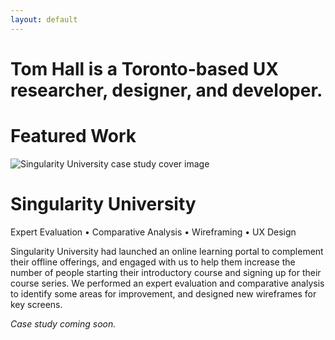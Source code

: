 ```yaml
---
layout: default
---
```



  
  <div class="row">
    <div class="col-12">
      <h1 class="headline">Tom Hall is a Toronto-based UX researcher, designer, and developer.</h1>
    </div>
  </div>
  
  <div class="row landing-page-section">
    <div class="col-12">
      <h1 class="text-center">Featured Work</h1>
    </div>
  </div>
  
  <div class="row portfolio-item justify-content-center">
    <div class="col-12 col-lg-5 text-center">
      <img class="img-fluid" src="http://via.placeholder.com/600x300" alt="Singularity University case study cover image" />
    </div>
    <div class="col-12 col-lg-7">
      <h1>Singularity University</h1>
      <p class="services">Expert Evaluation &bull; Comparative Analysis &bull; Wireframing &bull; UX Design</p>
      <p>Singularity University had launched an online learning portal to complement their offline offerings, and engaged with us to help them increase the number of people starting their introductory course and signing up for their course series. We performed an expert evaluation and comparative analysis to identify some areas for improvement, and designed new wireframes for key screens.</p>
      <p><em>Case study coming soon.</em></p>
    </div>
  </div>
  
  <div class="row portfolio-item">
  </div>
  
  <div class="row portfolio-item">
  </div>
  

